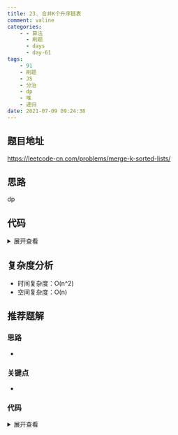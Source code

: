 ```yaml
---
title: 23. 合并K个升序链表
comment: valine
categories:
    - - 算法
      - 刷题
      - days
      - day-61
tags:
    - 91
    - 刷题
    - JS
    - 分治
    - dp
    - 堆
    - 递归
date: 2021-07-09 09:24:38
---
```


## 题目地址

https://leetcode-cn.com/problems/merge-k-sorted-lists/

## 思路

dp

## 代码

<details>
    <summary>展开查看</summary>

```js
/**
 * Definition for singly-linked list.
 * function ListNode(val, next) {
 *     this.val = (val===undefined ? 0 : val)
 *     this.next = (next===undefined ? null : next)
 * }
 */
/**
 * @param {ListNode[]} lists
 * @return {ListNode}
 */
var mergeKLists = function (lists) {
    const build = (list1, list2) => {
        const res = new ListNode();
        cur = res;
        while (list1 && list2) {
            if (list1.val < list2.val) {
                cur.next = list1;
                list1 = list1.next;
            } else {
                cur.next = list2;
                list2 = list2.next;
            }
            cur = cur.next;
        }
        if (!list2) cur.next = list1;
        if (!list1) cur.next = list2;
        return res.next;
    };
    const dp = new Array(lists.length + 1);
    dp[0] = null;
    dp[1] = lists[0];
    for (let i = 2; i <= lists.length; i++) {
        dp[i] = build(dp[i - 1], lists[i - 1]);
    }
    return dp[lists.length];
};
```

</details>

## 复杂度分析

-   时间复杂度：O(n^2)
-   空间复杂度：O(n)

## 推荐题解

### 思路

-

### 关键点

-

### 代码

<details>
    <summary>展开查看</summary>

```js

```

</details>
